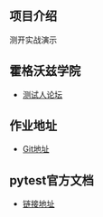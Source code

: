 ## 项目介绍
测开实战演示

## 霍格沃兹学院
- [测试人论坛](https://ceshiren.com/c/22-category/22/l/latest)

## 作业地址
- [Git地址](https://github.com/RuanFeng2021/cekaipytest)

## pytest官方文档
- [链接地址](https://docs.pytest.org/en/stable/)